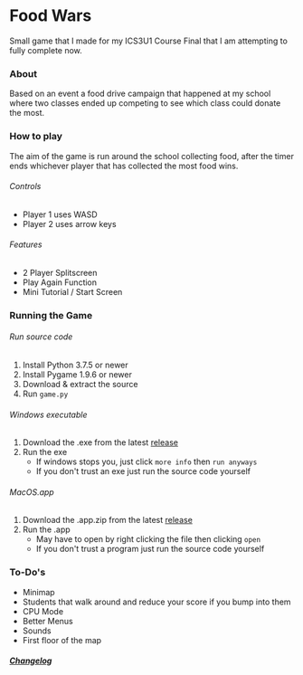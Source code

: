 # Food Wars

Small game that I made for my ICS3U1 Course Final that I am attempting to fully complete now.

### About
Based on an event a food drive campaign that happened at my school where two classes ended up competing to see which class could donate the most.

### How to play
The aim of the game is run around the school collecting food, after the timer ends whichever player that has collected the most food wins.

###### Controls
- Player 1 uses WASD
- Player 2 uses arrow keys

###### Features
- 2 Player Splitscreen
- Play Again Function
- Mini Tutorial / Start Screen

### Running the Game
###### Run source code
1. Install Python 3.7.5 or newer
2. Install Pygame 1.9.6 or newer
3. Download & extract the source
4. Run `game.py`

###### Windows executable
1. Download the .exe from the latest [release](https://github.com/bly852/food-wars/releases)
2. Run the exe
    - If windows stops you, just click `more info` then `run anyways`
    - If you don't trust an exe just run the source code yourself

###### MacOS.app
1. Download the .app.zip from the latest [release](https://github.com/bly852/food-wars/releases)
2. Run the .app
    - May have to open by right clicking the file then clicking `open`
    - If you don't trust a program just run the source code yourself

### To-Do's
- Minimap
- Students that walk around and reduce your score if you bump into them
- CPU Mode
- Better Menus
- Sounds
- First floor of the map


##### [Changelog](CHANGELOG.md)
